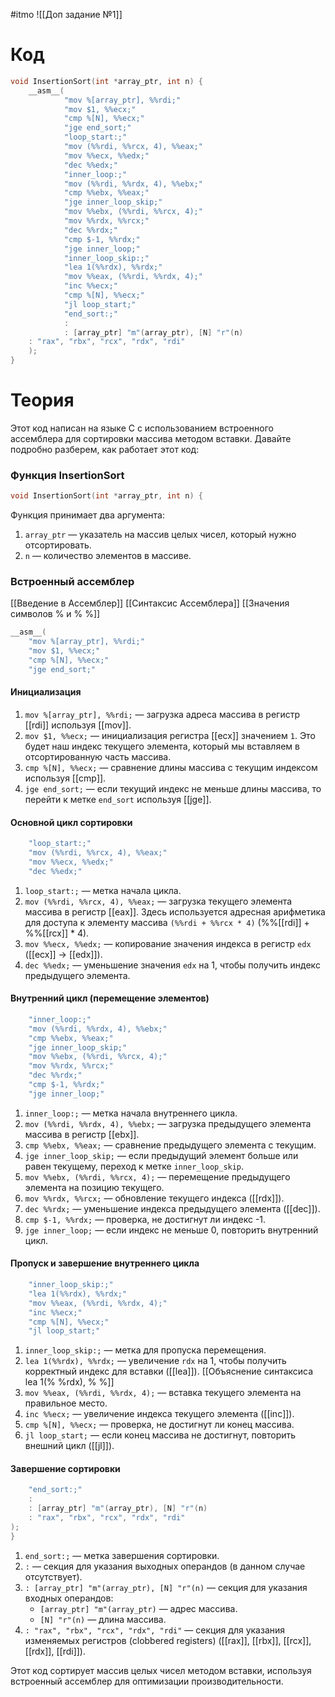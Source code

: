 #itmo 
![[Доп задание №1]]
# Код
```c
void InsertionSort(int *array_ptr, int n) {  
    __asm__(  
 			"mov %[array_ptr], %%rdi;"  
 			"mov $1, %%ecx;"
			"cmp %[N], %%ecx;"
			"jge end_sort;"
			"loop_start:;"
			"mov (%%rdi, %%rcx, 4), %%eax;"
			"mov %%ecx, %%edx;"
 			"dec %%edx;"
 			"inner_loop:;"
 			"mov (%%rdi, %%rdx, 4), %%ebx;"
 			"cmp %%ebx, %%eax;"
 			"jge inner_loop_skip;"
 			"mov %%ebx, (%%rdi, %%rcx, 4);"
 			"mov %%rdx, %%rcx;"
 			"dec %%rdx;"
 			"cmp $-1, %%rdx;"
 			"jge inner_loop;"
 			"inner_loop_skip:;"
 			"lea 1(%%rdx), %%rdx;"
 			"mov %%eax, (%%rdi, %%rdx, 4);"
 			"inc %%ecx;"
 			"cmp %[N], %%ecx;"
 			"jl loop_start;"
 			"end_sort:;"
 			:  
 			: [array_ptr] "m"(array_ptr), [N] "r"(n)  
    : "rax", "rbx", "rcx", "rdx", "rdi"  
    );  
}
```
# Теория
Этот код написан на языке C с использованием встроенного ассемблера для сортировки массива методом вставки. Давайте подробно разберем, как работает этот код:

### Функция InsertionSort

```c
void InsertionSort(int *array_ptr, int n) {
```

Функция принимает два аргумента:
1. `array_ptr` — указатель на массив целых чисел, который нужно отсортировать.
2. `n` — количество элементов в массиве.

### Встроенный ассемблер
[[Введение в Ассемблер]]
[[Синтаксис Ассемблера]]
[[Значения символов % и % %]]
```c
__asm__(
	"mov %[array_ptr], %%rdi;"  
	"mov $1, %%ecx;"
	"cmp %[N], %%ecx;"
	"jge end_sort;"
```
#### Инициализация
1. `mov %[array_ptr], %%rdi;` — загрузка адреса массива в регистр [[rdi]] используя [[mov]].
2. `mov $1, %%ecx;` — инициализация регистра [[ecx]] значением `1`. Это будет наш индекс текущего элемента, который мы вставляем в отсортированную часть массива.
3. `cmp %[N], %%ecx;` — сравнение длины массива с текущим индексом используя [[cmp]].
4. `jge end_sort;` — если текущий индекс не меньше длины массива, то перейти к метке `end_sort` используя [[jge]].

#### Основной цикл сортировки
```c
    "loop_start:;"
    "mov (%%rdi, %%rcx, 4), %%eax;"
    "mov %%ecx, %%edx;"
    "dec %%edx;"
```
1. `loop_start:;` — метка начала цикла.
2. `mov (%%rdi, %%rcx, 4), %%eax;` — загрузка текущего элемента массива в регистр [[eax]]. Здесь используется адресная арифметика для доступа к элементу массива `(%%rdi + %%rcx * 4)` (\%\%[[rdi]] + \%\%[[rcx]] * 4).
3. `mov %%ecx, %%edx;` — копирование значения индекса в регистр `edx` ([[ecx]] -> [[edx]]).
4. `dec %%edx;` — уменьшение значения `edx` на 1, чтобы получить индекс предыдущего элемента.

#### Внутренний цикл (перемещение элементов)
```c
    "inner_loop:;"
    "mov (%%rdi, %%rdx, 4), %%ebx;"
    "cmp %%ebx, %%eax;"
    "jge inner_loop_skip;"
    "mov %%ebx, (%%rdi, %%rcx, 4);"
    "mov %%rdx, %%rcx;"
    "dec %%rdx;"
    "cmp $-1, %%rdx;"
    "jge inner_loop;"
```

1. `inner_loop:;` — метка начала внутреннего цикла.
2. `mov (%%rdi, %%rdx, 4), %%ebx;` — загрузка предыдущего элемента массива в регистр [[ebx]].
3. `cmp %%ebx, %%eax;` — сравнение предыдущего элемента с текущим.
4. `jge inner_loop_skip;` — если предыдущий элемент больше или равен текущему, переход к метке `inner_loop_skip`.
5. `mov %%ebx, (%%rdi, %%rcx, 4);` — перемещение предыдущего элемента на позицию текущего.
6. `mov %%rdx, %%rcx;` — обновление текущего индекса ([[rdx]]).
7. `dec %%rdx;` — уменьшение индекса предыдущего элемента ([[dec]]).
8. `cmp $-1, %%rdx;` — проверка, не достигнут ли индекс -1.
9. `jge inner_loop;` — если индекс не меньше 0, повторить внутренний цикл.

#### Пропуск и завершение внутреннего цикла

```c
    "inner_loop_skip:;"
    "lea 1(%%rdx), %%rdx;"
    "mov %%eax, (%%rdi, %%rdx, 4);"
    "inc %%ecx;"
    "cmp %[N], %%ecx;"
    "jl loop_start;"
```

1. `inner_loop_skip:;` — метка для пропуска перемещения.
2. `lea 1(%%rdx), %%rdx;` — увеличение `rdx` на 1, чтобы получить корректный индекс для вставки ([[lea]]).
   [[Объяснение синтаксиса lea 1(% %rdx), % %]]
3. `mov %%eax, (%%rdi, %%rdx, 4);` — вставка текущего элемента на правильное место.
4. `inc %%ecx;` — увеличение индекса текущего элемента ([[inc]]).
5. `cmp %[N], %%ecx;` — проверка, не достигнут ли конец массива.
6. `jl loop_start;` — если конец массива не достигнут, повторить внешний цикл ([[jl]]).

#### Завершение сортировки

```c
    "end_sort:;"
    :
    : [array_ptr] "m"(array_ptr), [N] "r"(n)
    : "rax", "rbx", "rcx", "rdx", "rdi"
);
}
```

1. `end_sort:;` — метка завершения сортировки.
2. `:` — секция для указания выходных операндов (в данном случае отсутствует).
3. `: [array_ptr] "m"(array_ptr), [N] "r"(n)` — секция для указания входных операндов:
    - `[array_ptr] "m"(array_ptr)` — адрес массива.
    - `[N] "r"(n)` — длина массива.
4. `: "rax", "rbx", "rcx", "rdx", "rdi"` — секция для указания изменяемых регистров (clobbered registers) ([[rax]], [[rbx]], [[rcx]], [[rdx]], [[rdi]]).

Этот код сортирует массив целых чисел методом вставки, используя встроенный ассемблер для оптимизации производительности.